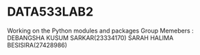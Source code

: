 # DATA533LAB2
Working on the Python modules and packages
Group Memebers : 
DEBANGSHA KUSUM SARKAR(23334170)
SARAH HALIMA BESISIRA(27428986)
